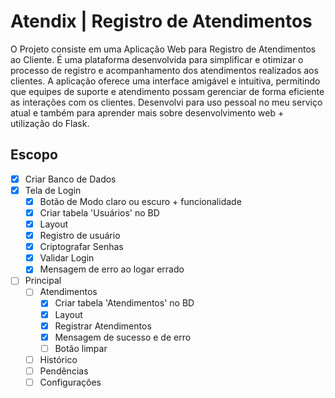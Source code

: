 # Atendix | Registro de Atendimentos

O Projeto consiste em uma Aplicação Web para Registro de Atendimentos ao Cliente. É uma plataforma desenvolvida para simplificar e otimizar o processo de registro e acompanhamento dos atendimentos realizados aos clientes. A aplicação oferece uma interface amigável e intuitiva, permitindo que equipes de suporte e atendimento possam gerenciar de forma eficiente as interações com os clientes. Desenvolvi para uso pessoal no meu serviço atual e também para aprender mais sobre desenvolvimento web + utilização do Flask.

## Escopo
- [X] Criar Banco de Dados
- [X] Tela de Login
  - [X] Botão de Modo claro ou escuro + funcionalidade
  - [X] Criar tabela 'Usuários' no BD
  - [X] Layout
  - [X] Registro de usuário
  - [X] Criptografar Senhas
  - [X] Validar Login
  - [X] Mensagem de erro ao logar errado
- [ ] Principal
  - [ ] Atendimentos
    - [X] Criar tabela 'Atendimentos' no BD 
    - [x] Layout
    - [X] Registrar Atendimentos
    - [X] Mensagem de sucesso e de erro
    - [ ] Botão limpar
  - [ ] Histórico
  - [ ] Pendências
  - [ ] Configurações